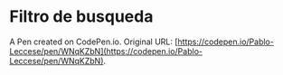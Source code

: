 # Filtro de busqueda

A Pen created on CodePen.io. Original URL: [https://codepen.io/Pablo-Leccese/pen/WNqKZbN](https://codepen.io/Pablo-Leccese/pen/WNqKZbN).

